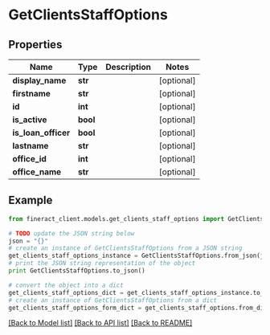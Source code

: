 # GetClientsStaffOptions


## Properties

Name | Type | Description | Notes
------------ | ------------- | ------------- | -------------
**display_name** | **str** |  | [optional] 
**firstname** | **str** |  | [optional] 
**id** | **int** |  | [optional] 
**is_active** | **bool** |  | [optional] 
**is_loan_officer** | **bool** |  | [optional] 
**lastname** | **str** |  | [optional] 
**office_id** | **int** |  | [optional] 
**office_name** | **str** |  | [optional] 

## Example

```python
from fineract_client.models.get_clients_staff_options import GetClientsStaffOptions

# TODO update the JSON string below
json = "{}"
# create an instance of GetClientsStaffOptions from a JSON string
get_clients_staff_options_instance = GetClientsStaffOptions.from_json(json)
# print the JSON string representation of the object
print GetClientsStaffOptions.to_json()

# convert the object into a dict
get_clients_staff_options_dict = get_clients_staff_options_instance.to_dict()
# create an instance of GetClientsStaffOptions from a dict
get_clients_staff_options_form_dict = get_clients_staff_options.from_dict(get_clients_staff_options_dict)
```
[[Back to Model list]](../README.md#documentation-for-models) [[Back to API list]](../README.md#documentation-for-api-endpoints) [[Back to README]](../README.md)


